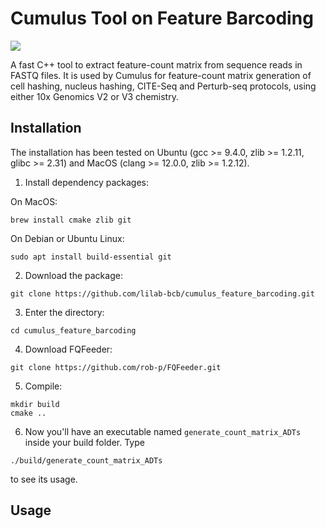# Cumulus Tool on Feature Barcoding

[![](https://img.shields.io/github/v/release/lilab-bcb/cumulus_feature_barcoding.svg)](https://github.com/lilab-bcb/cumulus_feature_barcoding/releases)

A fast C++ tool to extract feature-count matrix from sequence reads in FASTQ files. It is used by Cumulus for feature-count matrix generation of cell hashing, nucleus hashing, CITE-Seq and Perturb-seq protocols, using either 10x Genomics V2 or V3 chemistry.

## Installation

The installation has been tested on Ubuntu (gcc >= 9.4.0, zlib >= 1.2.11, glibc >= 2.31) and MacOS (clang >= 12.0.0, zlib >= 1.2.12).

1. Install dependency packages:

On MacOS:

```
brew install cmake zlib git
```

On Debian or Ubuntu Linux:

```
sudo apt install build-essential git
```

2. Download the package:

```
git clone https://github.com/lilab-bcb/cumulus_feature_barcoding.git
```

3. Enter the directory:

```
cd cumulus_feature_barcoding
```

4. Download FQFeeder:

```
git clone https://github.com/rob-p/FQFeeder.git
```

5. Compile:

```
mkdir build
cmake ..
```

6. Now you'll have an executable named ``generate_count_matrix_ADTs`` inside your build folder. Type

```
./build/generate_count_matrix_ADTs
```

to see its usage.


## Usage

